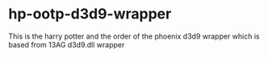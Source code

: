 # hp-ootp-d3d9-wrapper
This is the harry potter and the order of the phoenix d3d9 wrapper which is based from 13AG d3d9.dll wrapper
